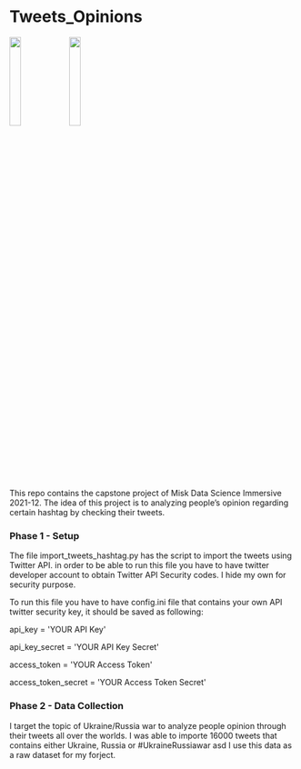# Tweets_Opinions
<img src="https://icon-library.com/images/tweet-icon/tweet-icon-27.jpg" width="20%" align="center"/></a> 
<img src="https://www.sundayguardianlive.com/wp-content/uploads/2022/02/istockphoto-862291374-612x612.jpg" width="20%" align="center"/></a> 

This repo contains the capstone project of Misk Data Science Immersive 2021-12.
The idea of this project is to analyzing people’s opinion regarding certain hashtag by checking their tweets.


### Phase 1 - Setup

The file import_tweets_hashtag.py has the script to import the tweets using Twitter API. in order to be able to run this file you have to have twitter developer account to obtain Twitter API Security codes. I hide my own for security purpose. 

To run this file you have to have config.ini file that contains your own API twitter security key, it should be saved as following:

api_key = 'YOUR API Key'

api_key_secret = 'YOUR API Key Secret'

access_token = 'YOUR Access Token'

access_token_secret = 'YOUR Access Token Secret'

### Phase 2 - Data Collection

I target the topic of Ukraine/Russia war to analyze people opinion through their tweets all over the worlds. I was able to importe 16000 tweets that contains either Ukraine, Russia or #UkraineRussiawar asd I use this data as a raw dataset for my forject.
